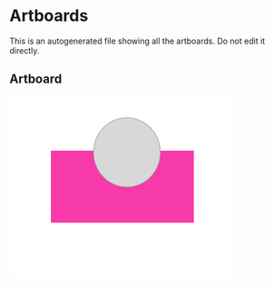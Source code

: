 # Artboards

This is an autogenerated file showing all the artboards. Do not edit it directly.

## Artboard

![Artboard](./exportedArtboards/testGit/Artboard.png)

